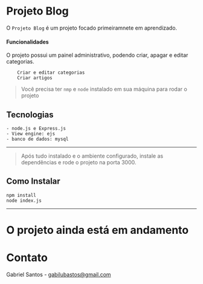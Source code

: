 # Projeto Blog

O `Projeto Blog` é um projeto focado primeiramnete em aprendizado.

#### Funcionalidades

O projeto possui um painel administrativo, podendo criar, apagar e editar categorias.

```
    Criar e editar categorias
    Criar artigos
```
> Você precisa ter ``nmp`` e ``node`` instalado em sua máquina para rodar o projeto

## Tecnologias
    - node.js e Express.js
    - View engine: ejs 
    - banco de dados: mysql
--------------------------------------------------------------
> Após tudo instalado e o ambiente configurado, instale as dependências e rode o projeto na porta 3000.
## Como Instalar

```
npm install
node index.js
```
---
# O projeto ainda está em andamento

# Contato

Gabriel Santos - gabilubastos@gmail.com

